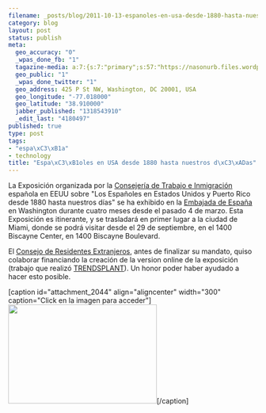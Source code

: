```yaml
--- 
filename: _posts/blog/2011-10-13-espanoles-en-usa-desde-1880-hasta-nuestros-dias.md
category: blog
layout: post
status: publish
meta: 
  geo_accuracy: "0"
  _wpas_done_fb: "1"
  tagazine-media: a:7:{s:7:"primary";s:57:"https://nasonurb.files.wordpress.com/2011/10/spaniards.gif";s:6:"images";a:1:{s:57:"https://nasonurb.files.wordpress.com/2011/10/spaniards.gif";a:6:{s:8:"file_url";s:57:"https://nasonurb.files.wordpress.com/2011/10/spaniards.gif";s:5:"width";s:3:"400";s:6:"height";s:3:"267";s:4:"type";s:5:"image";s:4:"area";s:6:"106800";s:9:"file_path";s:0:"";}}s:6:"videos";a:0:{}s:11:"image_count";s:1:"1";s:6:"author";s:7:"4180497";s:7:"blog_id";s:7:"8438084";s:9:"mod_stamp";s:19:"2011-10-13 22:11:49";}
  geo_public: "1"
  _wpas_done_twitter: "1"
  geo_address: 425 P St NW, Washington, DC 20001, USA
  geo_longitude: "-77.018000"
  geo_latitude: "38.910000"
  jabber_published: "1318543910"
  _edit_last: "4180497"
published: true
type: post
tags: 
- "espa\xC3\xB1a"
- technology
title: "Espa\xC3\xB1oles en USA desde 1880 hasta nuestros d\xC3\xADas"
---
```

La Exposición organizada por la <a href="https://www.mtin.es/es/mundo/consejerias/eeuu/index.htm">Consejería de Trabajo e Inmigración</a> española en EEUU sobre "Los Españoles en Estados Unidos y Puerto Rico desde 1880 hasta nuestros días" se ha exhibido en la <a href="https://www.maec.es/subwebs/Consulados/Washington/es/MenuPpal/Consulado/Paginas/Canal%20din%C3%A1mico%201.aspx">Embajada de España</a> en Washington durante cuatro meses desde el pasado 4 de marzo. Esta Exposición es itinerante, y se trasladará en primer lugar a la ciudad de Miami, donde se podrá visitar desde el 29 de septiembre, en el 1400 Biscayne Center, en 1400 Biscayne Boulevard.

El <a href="https://cre-washingtondc.org/">Consejo de Residentes Extranjeros</a>, antes de finalizar su mandato, quiso colaborar financiando la creación de la version online de la exposición (trabajo que realizó <a href="https://www.trendsplant.com/">TRENDSPLANT</a>). Un honor poder haber ayudado a hacer esto posible.

[caption id="attachment_2044" align="aligncenter" width="300" caption="Click en la imagen para acceder"]<a href="https://nasonurb.files.wordpress.com/2011/10/spaniards.gif"><img class="size-medium wp-image-2044" title="spaniards" src="https://nasonurb.files.wordpress.com/2011/10/spaniards.gif?w=300" alt="" width="300" height="200" /></a>[/caption]
<p style="text-align:center;"></p>
